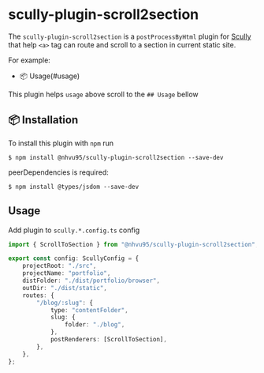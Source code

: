 # scully-plugin-scroll2section

The `scully-plugin-scroll2section` is a `postProcessByHtml` plugin for [Scully](http://scully.io/) that help `<a>` tag can route and scroll to a section in current static site.

For example:
* 📦 Usage(#usage)

This plugin helps `usage` above scroll to the `## Usage` bellow


## 📦 Installation

To install this plugin with `npm` run

```
$ npm install @nhvu95/scully-plugin-scroll2section --save-dev
```

peerDependencies is required:

```
$ npm install @types/jsdom --save-dev
```

## Usage

Add plugin to `scully.*.config.ts` config

```typescript
import { ScrollToSection } from "@nhvu95/scully-plugin-scroll2section";

export const config: ScullyConfig = {
    projectRoot: "./src",
    projectName: "portfolio",
    distFolder: "./dist/portfolio/browser",
    outDir: "./dist/static",
    routes: {
        "/blog/:slug": {
            type: "contentFolder",
            slug: {
                folder: "./blog",
            },
            postRenderers: [ScrollToSection],
        },
    },
};

```
